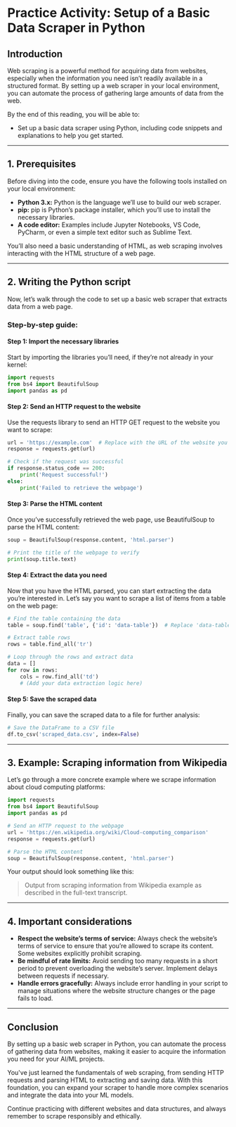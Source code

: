 # Practice Activity: Setup of a Basic Data Scraper in Python

## Introduction

Web scraping is a powerful method for acquiring data from websites, especially when the information you need isn’t readily available in a structured format. By setting up a web scraper in your local environment, you can automate the process of gathering large amounts of data from the web. 

By the end of this reading, you will be able to: 

- Set up a basic data scraper using Python, including code snippets and explanations to help you get started.

---

## 1. Prerequisites

Before diving into the code, ensure you have the following tools installed on your local environment:

- **Python 3.x:** Python is the language we’ll use to build our web scraper.
- **pip:** pip is Python’s package installer, which you’ll use to install the necessary libraries.
- **A code editor:** Examples include Jupyter Notebooks, VS Code, PyCharm, or even a simple text editor such as Sublime Text.

You’ll also need a basic understanding of HTML, as web scraping involves interacting with the HTML structure of a web page.

---

## 2. Writing the Python script

Now, let’s walk through the code to set up a basic web scraper that extracts data from a web page.

### Step-by-step guide:

#### Step 1: Import the necessary libraries

Start by importing the libraries you’ll need, if they’re not already in your kernel:

```python
import requests
from bs4 import BeautifulSoup
import pandas as pd
```

#### Step 2: Send an HTTP request to the website

Use the requests library to send an HTTP GET request to the website you want to scrape:

```python
url = 'https://example.com'  # Replace with the URL of the website you want to scrape
response = requests.get(url)

# Check if the request was successful
if response.status_code == 200:
    print('Request successful!')
else:
    print('Failed to retrieve the webpage')
```

#### Step 3: Parse the HTML content

Once you’ve successfully retrieved the web page, use BeautifulSoup to parse the HTML content:

```python
soup = BeautifulSoup(response.content, 'html.parser')

# Print the title of the webpage to verify
print(soup.title.text)
```

#### Step 4: Extract the data you need

Now that you have the HTML parsed, you can start extracting the data you’re interested in. Let’s say you want to scrape a list of items from a table on the web page:

```python
# Find the table containing the data
table = soup.find('table', {'id': 'data-table'})  # Replace 'data-table' with the actual id or class of the table

# Extract table rows
rows = table.find_all('tr')

# Loop through the rows and extract data
data = []
for row in rows:
    cols = row.find_all('td')
    # (Add your data extraction logic here)
```

#### Step 5: Save the scraped data

Finally, you can save the scraped data to a file for further analysis:

```python
# Save the DataFrame to a CSV file
df.to_csv('scraped_data.csv', index=False)
```

---

## 3. Example: Scraping information from Wikipedia

Let’s go through a more concrete example where we scrape information about cloud computing platforms:

```python
import requests
from bs4 import BeautifulSoup
import pandas as pd

# Send an HTTP request to the webpage
url = 'https://en.wikipedia.org/wiki/Cloud-computing_comparison'  
response = requests.get(url)

# Parse the HTML content
soup = BeautifulSoup(response.content, 'html.parser')
```

Your output should look something like this:

> Output from scraping information from Wikipedia example as described in the full-text transcript.

---

## 4. Important considerations

- **Respect the website’s terms of service:** Always check the website’s terms of service to ensure that you’re allowed to scrape its content. Some websites explicitly prohibit scraping.
- **Be mindful of rate limits:** Avoid sending too many requests in a short period to prevent overloading the website’s server. Implement delays between requests if necessary.
- **Handle errors gracefully:** Always include error handling in your script to manage situations where the website structure changes or the page fails to load.

---

## Conclusion

By setting up a basic web scraper in Python, you can automate the process of gathering data from websites, making it easier to acquire the information you need for your AI/ML projects. 

You've just learned the fundamentals of web scraping, from sending HTTP requests and parsing HTML to extracting and saving data. With this foundation, you can expand your scraper to handle more complex scenarios and integrate the data into your ML models.

Continue practicing with different websites and data structures, and always remember to scrape responsibly and ethically.